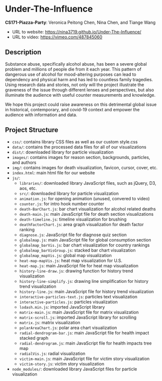 # Under-The-Influence

**CS171-Piazza-Party**: Veronica Peitong Chen, Nina Chen, and Tiange Wang

- URL to website: https://nina3719.github.io/Under-The-Influence/
- URL to video: https://vimeo.com/487845060 


## Description

Substance abuse, specifically alcohol abuse, has been a severe global problem and millions of people die from it each year. This pattern of dangerous use of alcohol for mood-altering purposes can lead to dependency and physical harm and has led to countless family tragedies. Using research data and stories, not only will the project illustrate the graveness of the issue through different lenses and perspectives, but also illuminate the audience with useful counter measurements and knowledge. 

We hope this project could raise awareness on this detrimental global issue in historical, contemporary, and covid-19 context and empower the audience with information and data.


## Project Structure
- `css/`: contains library CSS files as well as our custom style.css
- `data/`: contains the processed data files for all of our visualizations
- `dist/`: downloaded library for particle visualization
- `images/`: contains images for reason section, backgrounds, particles, and authors
- `img/`: contains images for death visualization, favicon, cursor, cover, etc.
- `index.html`: main html file for our website   
- `js/`:
    - `libraries/`: downloaded library JavaScript files, such as jQuery, D3, aos, etc.
    - `src/`: downloaded library for particle visualization
    - `animation.js`: for opening animation (unused, convered to video)
    - `counter.js`: for intro hook number counter 
    - `death-BarChart.js`: bar chart visualization for alcohol related deaths
    - `death-main.js`: main JavaScript file for death section visualizations
    - `death-timeline.js`: timeline visualization for brushing
    - `deathFactorChart.js`: area graph visualization for death factor ranking
    - `diagnose.js`: JavaScript file for diagnose quiz section
    - `globalmap.js`: main JavaScript file for global consumption section  
    - `globalmap_barVis.js`: bar chart visualization for country rankings
    - `globalmap_barVisGroup.js`: stacked bar chart visualization
    - `globalmap_mapVis.js`: global map visualization
    - `heat-map-mapVis.js`: heat map visualization for U.S.
    - `heat-map.js`: main JavaScript file for heat map visualization
    - `history-line-draw.js`: drawing function for history trend visualization
    - `history-line-simplify.js`: drawing line simplification for history trend visualization
    - `history-line.js`: main JavaScript file for history trend visualization
    - `interactive-particles-text.js`: particles text visualization 
    - `interactive-particles.js`: particles visualization
    - `lodash.min.js`: imported JavaScript library
    - `matrix-main.js`: main JavaScript file for matrix visualization 
    - `matrix-scroll.js`: imported JavaScript library for scrolling
    - `matrix.js`: matrix visualization
    - `polarAreaChart.js`: polar area chart visualization
    - `radial-dendrogram-bar.js`: main JavaScript file for health impact stacked graph 
    - `radial-dendrogram.js`: main JavaScript file for health impacts tree map
    - `radialVis.js`: radial visualization
    - `victim-main.js`: main JavaScript file for victim story visualization
    - `victim-story.js`: victim story visualization
- `node_modules/`: downloaded library JavaScript files for particle visualization
